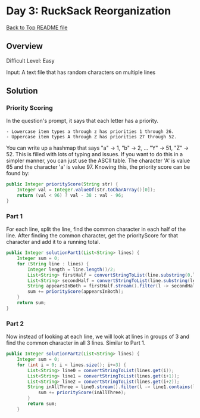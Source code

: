 # Day 3: RuckSack Reorganization

[Back to Top README file](../../../README.md)

## Overview
Difficult Level: Easy

Input: A text file that has random characters on multiple lines

## Solution

### Priority Scoring
In the question's prompt, it says that each letter has a priority.
```text
- Lowercase item types a through z has priorities 1 through 26.
- Uppercase item types A through Z has priorities 27 through 52.
```
You can write up a hashmap that says "a" -> 1, "b" -> 2, ... "Y" -> 51, "Z" -> 52. This is filled
with lots of typing and issues. If you want to do this in a simpler manner, you can just use the
ASCII table.  The character 'A' is value 65 and the character 'a' is value 97.  Knowing this, the
priority score can be found by:

```java
public Integer priorityScore(String str) {
    Integer val = Integer.valueOf(str.toCharArray()[0]);
    return (val < 96) ? val - 38 : val - 96;
}
```

### Part 1
For each line, split the line, find the common character in each half of the line. After finding the
common character, get the priorityScore for that character and add it to a running total.

```java
public Integer solutionPart1(List<String> lines) {
    Integer sum = 0;
    for (String line : lines) {
        Integer length = line.length()/2;
        List<String> firstHalf = convertStringToList(line.substring(0,length));
        List<String> secondHalf = convertStringToList(line.substring(length));
        String appearsInBoth = firstHalf.stream().filter(l -> secondHalf.contains(l)).collect(Collectors.toList()).get(0);
        sum += priorityScore(appearsInBoth);
    }
    return sum;
}
```

### Part 2
Now instead of looking at each line, we will look at lines in groups of 3 and find the common
character in all 3 lines.  Similar to Part 1.

```java
public Integer solutionPart2(List<String> lines) {
    Integer sum = 0;
    for (int i = 0; i < lines.size(); i+=3) {
        List<String> line0 = convertStringToList(lines.get(i));
        List<String> line1 = convertStringToList(lines.get(i+1));
        List<String> line2 = convertStringToList(lines.get(i+2));
        String inAllThree = line0.stream().filter(l -> line1.contains(l)).filter(l -> line2.contains(l)).collect(Collectors.toList()).get(0);
            sum += priorityScore(inAllThree);
        }
        return sum;
    }

```